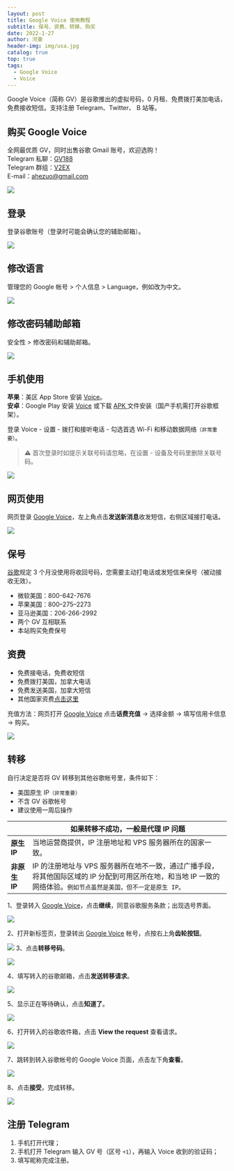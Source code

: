 ```yaml
---
layout: post
title: Google Voice 使用教程
subtitle: 保号、资费、转移、购买
date: 2022-1-27
author: 河東
header-img: img/usa.jpg
catalog: true
top: true
tags:
  - Google Voice
  - Voice
---
```


Google Voice（简称 GV）是谷歌推出的虚拟号码，0 月租、免费拨打美加电话，免费接收短信。支持注册 Telegram、Twitter、 B 站等。

## 购买 Google Voice
全网最优质 GV，同时出售谷歌 Gmail 账号，欢迎选购！\
Telegram 私聊：[GV188](https://t.me/GV188)\
Telegram 群组：[V2EX](https://t.me/V2EXPro)\
E-mail：<ahezuo@gmail.com>

![](https://i.imgur.com/eXaKhtv.png)


## 登录
登录谷歌账号（登录时可能会确认您的辅助邮箱）。

![](https://i.imgur.com/cAWNsRj.png)

## 修改语言
管理您的 Google 帐号 > 个人信息 > Language，例如改为中文。

![](https://i.imgur.com/oMYAOmY.png)
## 修改密码辅助邮箱
安全性 > 修改密码和辅助邮箱。

![](https://i.imgur.com/dmWyVKU.png)




## 手机使用
**苹果**：美区 App Store 安装 [Voice](https://apps.apple.com/us/app/google-voice/id318698524)。\
**安卓**：Google Play 安装 [Voice](https://play.google.com/store/apps/details?id=com.google.android.apps.googlevoice&hl=zh&gl=US) 或下载 [APK ](https://apkpure.com/search?q=Google+Voice)文件安装（国产手机需打开谷歌框架）。

登录 Voice - 设置 - 拨打和接听电话 - 勾选首选 Wi-Fi 和移动数据网络`（非常重要）`。

>⚠️ 首次登录时如提示关联号码请忽略，在设置 - 设备及号码里删除关联号码。

![](https://i.imgur.com/TCY50ff.jpg)

## 网页使用
网页登录 [Google Voice](https://voice.google.com/)，左上角点击**发送新消息**收发短信，右侧区域接打电话。

![](https://i.imgur.com/IrB7dd5.png)

## 保号
[谷歌](https://support.google.com/voice/answer/9230450)规定 3 个月没使用将收回号码，您需要主动打电话或发短信来保号（被动接收无效）。

- 微软美国：800-642-7676
- 苹果美国：800–275–2273
- 亚马逊美国：206-266-2992
- 两个 GV 互相联系
- 本站购买免费保号
  
## 资费
- 免费接电话，免费收短信
- 免费拨打美国，加拿大电话
- 免费发送美国，加拿大短信
- 其他国家资费[点击这里](https://voice.google.com/u/0/rates?pli=1)

充值方法：网页打开 [Google Voice](https://voice.google.com/u/3/billing) 点击**话费充值** → 选择金额 → 填写信用卡信息 → 购买。

![](https://i.imgur.com/5WiCJVa.png)


## 转移
自行决定是否将 GV 转移到其他谷歌帐号里，条件如下：
- 美国原生 IP`（非常重要）`
- 不含 GV 谷歌帐号
- 建议使用一周后操作

|  | 如果转移不成功，一般是代理 IP 问题  |
|---|---|
| **原生 IP** |  当地运营商提供，IP 注册地址和 VPS 服务器所在的国家一致。|
| **非原生 IP** | IP 的注册地址与 VPS 服务器所在地不一致，通过广播手段，将其他国际区域的 IP 分配到可用区所在地，和当地 IP 一致的网络体验。`例如节点虽然是美国，但不一定是原生 IP。` |

1、登录转入 [Google Voice](https://voice.google.com/u/0/messages)，点击**继续**，同意谷歌服务条款；出现选号界面。

![](https://i.imgur.com/b7Iiwn2.png)

2、打开新标签页，登录转出 [Google Voice](https://voice.google.com/u/0/messages) 帐号，点按右上角**齿轮按钮**。


![](https://i.imgur.com/FpZ4KxH.png)
3、点击**转移号码**。

![](https://i.imgur.com/OASFgdA.png)

4、填写转入的谷歌邮箱，点击**发送转移请求**。


![](https://i.imgur.com/dnPKT2H.png)


5、显示正在等待确认，点击**知道了**。

![](https://i.imgur.com/YbWLJgg.png)

6、打开转入的谷歌收件箱，点击 **View the request** 查看请求。

![](https://i.imgur.com/4H0A9lC.png)

7、跳转到转入谷歌帐号的 Google Voice 页面，点击左下角**查看**。

![](https://i.imgur.com/Yl00SOG.png)

8、点击**接受**，完成转移。

![](https://i.imgur.com/naiWfji.png)

## 注册 Telegram
1. 手机打开代理；
2. 手机打开 Telegram 输入 GV 号（区号 `+1`），再输入 Voice 收到的验证码；
3. 填写昵称完成注册。
